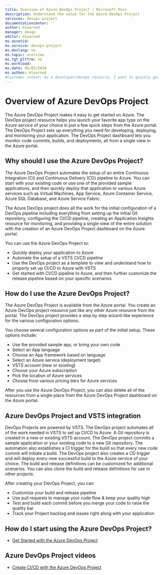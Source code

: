 ```yaml
---
title: Overview of Azure DevOps Project | Microsoft Docs
description: Understand the value for the Azure DevOps Project
services: devops-project
documentationcenter: ''
author: mlearned
manager: douge
editor: mlearned
ms.assetid: 
ms.service: devops-project
ms.devlang: na
ms.topic: overview
ms.tgt_pltfrm: na
ms.workload:
ms.date: 05/03/2018
ms.author: mlearned
#Customer intent: As a developer/devops resource, I want to quickly get started with CI/CD in Azure so I can automate the deployment of my application to an Azure service.
---
```

# Overview of Azure DevOps Project

The Azure DevOps Project makes it easy to get started on Azure. The DevOps project resource helps you launch your favorite app type on the Azure service of your choice in just a few quick steps from the Azure portal. 
The DevOps Project sets up everything you need for developing, deploying, and monitoring your application.
The DevOps Project dashboard lets you monitor code commits, builds, and deployments, all from a single view in the Azure portal.

## Why should I use the Azure DevOps Project?

The Azure DevOps Project automates the setup of an entire Continuous Integration (CI) and Continuous Delivery (CD) pipeline to Azure.  You can start with your existing code or use one of the provided sample applications, and then quickly deploy that application to various Azure services such as Virtual Machines, App Service, Azure Container Service, Azure SQL Database, and Azure Service Fabric.  

The Azure DevOps project does all the work for the initial configuration of a DevOps pipeline including everything from setting up the initial Git repository, configuring the CI/CD pipeline, creating an Application Insights resource for monitoring, and providing a single view of the entire solution with the creation of an Azure DevOps Project dashboard on the Azure portal.

You can use the Azure DevOps Project to:

* Quickly deploy your application to Azure
* Automate the setup of a VSTS CI/CD pipeline
* Use the DevOps project as a template to view and understand how to properly set up CI/CD to Azure with VSTS
* Get started with CI/CD pipeline to Azure, and then further customize the release pipeline based on your specific scenarios

## How do I use the Azure DevOps Project?

The Azure DevOps Project is available from the Azure portal.  You create an Azure DevOps project resource just like any other Azure resource from the portal.  The DevOps project provides a step by step wizard-like experience for the various configuration options.  

You choose several configuration options as part of the initial setup.  These options include:

* Use the provided sample app, or bring your own code
* Select an App language
* Choose an App framework based on language
* Select an Azure service (deployment target)
* VSTS account (new or existing)
* Choose your Azure subscription
* Pick the location of Azure services
* Choose from various pricing tiers for Azure services

After you use the Azure DevOps Project, you can also delete all of the resources from a single place from the Azure DevOps Project dashboard on the Azure portal.

## Azure DevOps Project and VSTS integration

DevOps Projects are powered by VSTS.  The DevOps project automates all of the work needed in VSTS to set up CI/CD to Azure.  A Git repository is created in a new or existing VSTS account.  The DevOps project commits a sample application or your existing code to a new Git repository.  The automation also establishes a CI trigger for the build so that every new code commit will initiate a build.  The DevOps project also creates a CD trigger and will deploy every new successful build to the Azure service of your choice.  The build and release definitions can be customized for additional scenarios.  You can also clone the build and release definitions for use in other projects.

After creating your DevOps Project, you can:

* Customize your build and release pipeline
* Use pull requests to manage your code flow & keep your quality high
* Test and build each commit before you merge your code to raise the quality bar
* Track your Project backlog and issues right along with your application

## How do I start using the Azure DevOps Project?

* [Get Started with the Azure DevOps Project](https://docs.microsoft.com/vsts/build-release/actions/azure-devops-project-github)

## Azure DevOps Project videos

* [Create CI/CD with the Azure DevOps Project](https://channel9.msdn.com/Events/Connect/2017/T174/player/)
